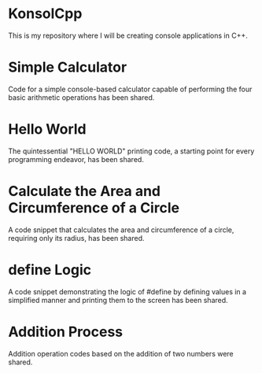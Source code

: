 # KonsolCpp
This is my repository where I will be creating console applications in C++.

# Simple Calculator
Code for a simple console-based calculator capable of performing the four basic arithmetic operations has been shared.

# Hello World
The quintessential "HELLO WORLD" printing code, a starting point for every programming endeavor, has been shared.

# Calculate the Area and Circumference of a Circle
A code snippet that calculates the area and circumference of a circle, requiring only its radius, has been shared.

# define Logic
A code snippet demonstrating the logic of #define by defining values in a simplified manner and printing them to the screen has been shared.

# Addition Process

Addition operation codes based on the addition of two numbers were shared.
